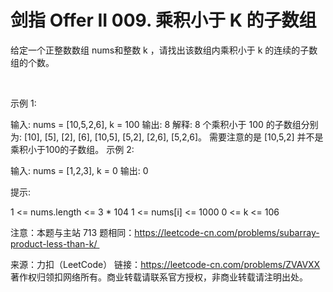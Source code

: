 # 剑指 Offer II 009. 乘积小于 K 的子数组

给定一个正整数数组 nums和整数 k ，请找出该数组内乘积小于 k 的连续的子数组的个数。

 

示例 1:

输入: nums = [10,5,2,6], k = 100
输出: 8
解释: 8 个乘积小于 100 的子数组分别为: [10], [5], [2], [6], [10,5], [5,2], [2,6], [5,2,6]。
需要注意的是 [10,5,2] 并不是乘积小于100的子数组。
示例 2:

输入: nums = [1,2,3], k = 0
输出: 0
 

提示: 

1 <= nums.length <= 3 * 104
1 <= nums[i] <= 1000
0 <= k <= 106
 

注意：本题与主站 713 题相同：https://leetcode-cn.com/problems/subarray-product-less-than-k/ 

来源：力扣（LeetCode）
链接：https://leetcode-cn.com/problems/ZVAVXX
著作权归领扣网络所有。商业转载请联系官方授权，非商业转载请注明出处。